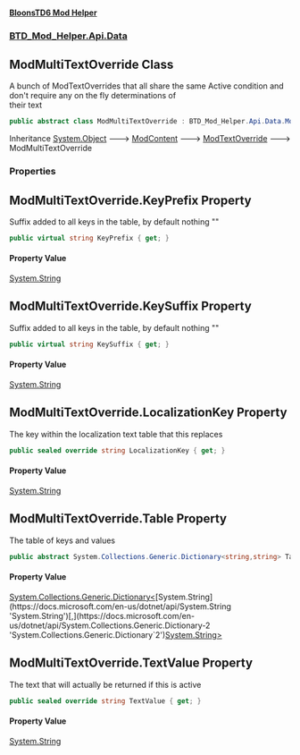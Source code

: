 #### [BloonsTD6 Mod Helper](README.md 'README')
### [BTD_Mod_Helper.Api.Data](README.md#BTD_Mod_Helper.Api.Data 'BTD_Mod_Helper.Api.Data')

## ModMultiTextOverride Class

A bunch of ModTextOverrides that all share the same Active condition and don't require any on the fly determinations of  
their text

```csharp
public abstract class ModMultiTextOverride : BTD_Mod_Helper.Api.Data.ModTextOverride
```

Inheritance [System.Object](https://docs.microsoft.com/en-us/dotnet/api/System.Object 'System.Object') &#129106; [ModContent](BTD_Mod_Helper.Api.ModContent.md 'BTD_Mod_Helper.Api.ModContent') &#129106; [ModTextOverride](BTD_Mod_Helper.Api.Data.ModTextOverride.md 'BTD_Mod_Helper.Api.Data.ModTextOverride') &#129106; ModMultiTextOverride
### Properties

<a name='BTD_Mod_Helper.Api.Data.ModMultiTextOverride.KeyPrefix'></a>

## ModMultiTextOverride.KeyPrefix Property

Suffix added to all keys in the table, by default nothing ""

```csharp
public virtual string KeyPrefix { get; }
```

#### Property Value
[System.String](https://docs.microsoft.com/en-us/dotnet/api/System.String 'System.String')

<a name='BTD_Mod_Helper.Api.Data.ModMultiTextOverride.KeySuffix'></a>

## ModMultiTextOverride.KeySuffix Property

Suffix added to all keys in the table, by default nothing ""

```csharp
public virtual string KeySuffix { get; }
```

#### Property Value
[System.String](https://docs.microsoft.com/en-us/dotnet/api/System.String 'System.String')

<a name='BTD_Mod_Helper.Api.Data.ModMultiTextOverride.LocalizationKey'></a>

## ModMultiTextOverride.LocalizationKey Property

The key within the localization text table that this replaces

```csharp
public sealed override string LocalizationKey { get; }
```

#### Property Value
[System.String](https://docs.microsoft.com/en-us/dotnet/api/System.String 'System.String')

<a name='BTD_Mod_Helper.Api.Data.ModMultiTextOverride.Table'></a>

## ModMultiTextOverride.Table Property

The table of keys and values

```csharp
public abstract System.Collections.Generic.Dictionary<string,string> Table { get; }
```

#### Property Value
[System.Collections.Generic.Dictionary&lt;](https://docs.microsoft.com/en-us/dotnet/api/System.Collections.Generic.Dictionary-2 'System.Collections.Generic.Dictionary`2')[System.String](https://docs.microsoft.com/en-us/dotnet/api/System.String 'System.String')[,](https://docs.microsoft.com/en-us/dotnet/api/System.Collections.Generic.Dictionary-2 'System.Collections.Generic.Dictionary`2')[System.String](https://docs.microsoft.com/en-us/dotnet/api/System.String 'System.String')[&gt;](https://docs.microsoft.com/en-us/dotnet/api/System.Collections.Generic.Dictionary-2 'System.Collections.Generic.Dictionary`2')

<a name='BTD_Mod_Helper.Api.Data.ModMultiTextOverride.TextValue'></a>

## ModMultiTextOverride.TextValue Property

The text that will actually be returned if this is active

```csharp
public sealed override string TextValue { get; }
```

#### Property Value
[System.String](https://docs.microsoft.com/en-us/dotnet/api/System.String 'System.String')